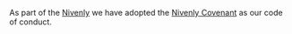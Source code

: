 As part of the [Nivenly](https://nivenly.org) we have adopted the [Nivenly Covenant](https://nivenly.org/covenant/) as our code of conduct.
